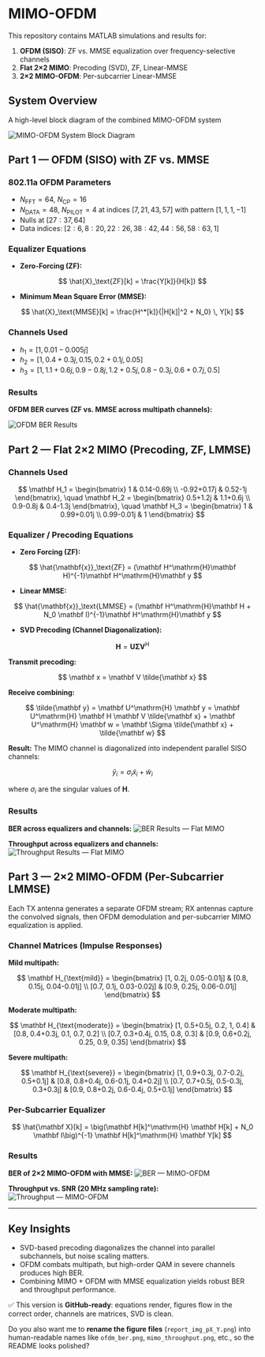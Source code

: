 # MIMO-OFDM

This repository contains MATLAB simulations and results for:

1. **OFDM (SISO)**: ZF vs. MMSE equalization over frequency-selective channels
2. **Flat 2×2 MIMO**: Precoding (SVD), ZF, Linear-MMSE
3. **2×2 MIMO-OFDM**: Per-subcarrier Linear-MMSE


## System Overview

A high-level block diagram of the combined MIMO-OFDM system

![MIMO-OFDM System Block Diagram](project_assets/mimo_ofdm_system_block_diagram.png)


## Part 1 — OFDM (SISO) with ZF vs. MMSE

### 802.11a OFDM Parameters

* $N_\text{FFT}=64$, $N_\text{CP}=16$
* $N_\text{DATA}=48$, $N_\text{PILOT}=4$ at indices $[7,21,43,57]$ with pattern $[1,1,1,-1]$
* Nulls at $[27{:}37, 64]$
* Data indices: $[2{:}6, 8{:}20, 22{:}26, 38{:}42, 44{:}56, 58{:}63, 1]$

### Equalizer Equations

* **Zero-Forcing (ZF):**

$$
\hat{X}_\text{ZF}[k] = \frac{Y[k]}{H[k]}
$$

* **Minimum Mean Square Error (MMSE):**

$$
\hat{X}_\text{MMSE}[k] = \frac{H^*[k]}{|H[k]|^2 + N_0} \, Y[k]
$$

### Channels Used

* $h_1 = [1, 0.01 - 0.005j]$
* $h_2 = [1, 0.4+0.3j, 0.15, 0.2+0.1j, 0.05]$
* $h_3 = [1, 1.1+0.6j, 0.9-0.8j, 1.2+0.5j, 0.8-0.3j, 0.6+0.7j, 0.5]$

### Results

**OFDM BER curves (ZF vs. MMSE across multipath channels):**

![OFDM BER Results](project_assets/report_images/report_img_p2_1.png)


## Part 2 — Flat 2×2 MIMO (Precoding, ZF, LMMSE)

### Channels Used

$$
\mathbf H_1 =
\begin{bmatrix}
1 & 0.14-0.69j \\
-0.92+0.17j & 0.52-1j
\end{bmatrix}, \quad
\mathbf H_2 =
\begin{bmatrix}
0.5+1.2j & 1.1+0.6j \\
0.9-0.8j & 0.4-1.3j
\end{bmatrix}, \quad
\mathbf H_3 =
\begin{bmatrix}
1 & 0.99+0.01j \\
0.99-0.01j & 1
\end{bmatrix}
$$

### Equalizer / Precoding Equations

* **Zero Forcing (ZF):**

$$
\hat{\mathbf{x}}_\text{ZF} = (\mathbf H^\mathrm{H}\mathbf H)^{-1}\mathbf H^\mathrm{H}\mathbf y
$$

* **Linear MMSE:**

$$
\hat{\mathbf{x}}_\text{LMMSE} = (\mathbf H^\mathrm{H}\mathbf H + N_0 \mathbf I)^{-1}\mathbf H^\mathrm{H}\mathbf y
$$

* **SVD Precoding (Channel Diagonalization):**

$$
\mathbf H = \mathbf U \mathbf \Sigma \mathbf V^\mathrm{H}
$$

**Transmit precoding:**

$$
\mathbf x = \mathbf V \tilde{\mathbf x}
$$

**Receive combining:**

$$
\tilde{\mathbf y} = \mathbf U^\mathrm{H} \mathbf y
= \mathbf U^\mathrm{H} \mathbf H \mathbf V \tilde{\mathbf x} + \mathbf U^\mathrm{H} \mathbf w
= \mathbf \Sigma \tilde{\mathbf x} + \tilde{\mathbf w}
$$

**Result:**
The MIMO channel is diagonalized into independent parallel SISO channels:

$$
\tilde{y}_i = \sigma_i \tilde{x}_i + \tilde{w}_i
$$

where $\sigma_i$ are the singular values of $\mathbf H$.

### Results

**BER across equalizers and channels:**
![BER Results — Flat MIMO](project_assets/report_images/report_img_p3_1.png)

**Throughput across equalizers and channels:**
![Throughput Results — Flat MIMO](project_assets/report_images/report_img_p3_2.png)


## Part 3 — 2×2 MIMO-OFDM (Per-Subcarrier LMMSE)

Each TX antenna generates a separate OFDM stream; RX antennas capture the convolved signals, then OFDM demodulation and per-subcarrier MIMO equalization is applied.

### Channel Matrices (Impulse Responses)

**Mild multipath:**

$$
\mathbf H_{\text{mild}} =
\begin{bmatrix}
[1, 0.2j, 0.05-0.01j] & [0.8, 0.15j, 0.04-0.01j] \\
[0.7, 0.1j, 0.03-0.02j] & [0.9, 0.25j, 0.06-0.01j]
\end{bmatrix}
$$

**Moderate multipath:**

$$
\mathbf H_{\text{moderate}} =
\begin{bmatrix}
[1, 0.5+0.5j, 0.2, 1, 0.4] & [0.8, 0.4+0.3j, 0.1, 0.7, 0.2] \\
[0.7, 0.3+0.4j, 0.15, 0.8, 0.3] & [0.9, 0.6+0.2j, 0.25, 0.9, 0.35]
\end{bmatrix}
$$

**Severe multipath:**

$$
\mathbf H_{\text{severe}} =
\begin{bmatrix}
[1, 0.9+0.3j, 0.7-0.2j, 0.5+0.1j] & [0.8, 0.8+0.4j, 0.6-0.1j, 0.4+0.2j] \\
[0.7, 0.7+0.5j, 0.5-0.3j, 0.3+0.3j] & [0.9, 0.8+0.2j, 0.6-0.4j, 0.5+0.1j]
\end{bmatrix}
$$

### Per-Subcarrier Equalizer

$$
\hat{\mathbf X}[k] = \big(\mathbf H[k]^\mathrm{H} \mathbf H[k] + N_0 \mathbf I\big)^{-1} \mathbf H[k]^\mathrm{H} \mathbf Y[k]
$$

### Results

**BER of 2×2 MIMO-OFDM with MMSE:**
![BER — MIMO-OFDM](project_assets/report_images/report_img_p4_1.png)

**Throughput vs. SNR (20 MHz sampling rate):**
![Throughput — MIMO-OFDM](project_assets/report_images/report_img_p4_2.png)

---

## Key Insights

* SVD-based precoding diagonalizes the channel into parallel subchannels, but noise scaling matters.
* OFDM combats multipath, but high-order QAM in severe channels produces high BER.
* Combining MIMO + OFDM with MMSE equalization yields robust BER and throughput performance.

✅ This version is **GitHub-ready**: equations render, figures flow in the correct order, channels are matrices, SVD is clean.

Do you also want me to **rename the figure files** (`report_img_pX_Y.png`) into human-readable names like `ofdm_ber.png`, `mimo_throughput.png`, etc., so the README looks polished?
